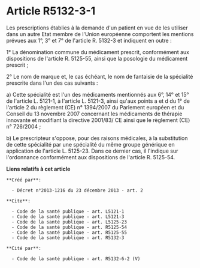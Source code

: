 # Article R5132-3-1

Les prescriptions établies à la demande d'un patient en vue de les utiliser dans un autre Etat membre de l'Union européenne
comportent les mentions prévues aux 1°, 3° et 7° de l'article R. 5132-3 et indiquent en outre : 

1° La dénomination commune du médicament prescrit, conformément aux dispositions de l'article R. 5125-55, ainsi que la
posologie du médicament prescrit ; 

2° Le nom de marque et, le cas échéant, le nom de fantaisie de la spécialité prescrite dans l'un des cas suivants : 

a) Cette spécialité est l'un des médicaments mentionnés aux 6°, 14° et 15° de l'article L. 5121-1, à l'article L. 5121-3,
ainsi qu'aux points a et d du 1° de l'article 2 du règlement (CE) n° 1394/2007 du Parlement européen et du Conseil du 13
novembre 2007 concernant les médicaments de thérapie innovante et modifiant la directive 2001/83/ CE ainsi que le règlement
(CE) n° 726/2004 ; 

b) Le prescripteur s'oppose, pour des raisons médicales, à la substitution de cette spécialité par une spécialité du même
groupe générique en application de l'article L. 5125-23. Dans ce dernier cas, il l'indique sur l'ordonnance conformément aux
dispositions de l'article R. 5125-54.

**Liens relatifs à cet article**

	**Créé par**:

	  - Décret n°2013-1216 du 23 décembre 2013 - art. 2

	**Cite**:

	  - Code de la santé publique - art. L5121-1
	  - Code de la santé publique - art. L5121-3
	  - Code de la santé publique - art. L5125-23
	  - Code de la santé publique - art. R5125-54
	  - Code de la santé publique - art. R5125-55
	  - Code de la santé publique - art. R5132-3

	**Cité par**:

	  - Code de la santé publique - art. R5132-6-2 (V)
